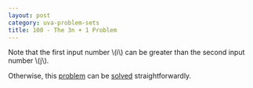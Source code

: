 ```yaml
---
layout: post
category: uva-problem-sets
title: 100 - The 3n + 1 Problem
---
```


Note that the first input number \\(i\\) can be greater than
the second input number \\(j\\).

Otherwise,
this [problem](http://uva.onlinejudge.org/index.php?option=com_onlinejudge&Itemid=8&page=show_problem&problem=36)
can be [solved](https://github.com/clchiou/uva-problem-set/blob/master/solved/100/100.cc)
straightforwardly.
